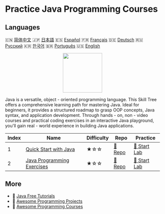 # Practice Java Programming Courses

## Languages

🇨🇳 [简体中文](README_zh.md) 🇯🇵 [日本語](README_ja.md) 🇪🇸 [Español](README_es.md) 🇫🇷 [Français](README_fr.md) 🇩🇪 [Deutsch](README_de.md) 🇷🇺 [Русский](README_ru.md) 🇰🇷 [한국어](README_ko.md) 🇧🇷 [Português](README_pt.md) 🇺🇸 [English](README.md) 

<div align="center">
<img width="128px" src="https://file.labex.io/path/vBtgM8cNsQFn.png">
</div>

Java is a versatile, object - oriented programming language. This Skill Tree offers a comprehensive learning path for mastering Java. Ideal for beginners, it provides a structured roadmap to grasp OOP concepts, Java syntax, and application development. Through hands - on, non - video courses and practical coding exercises in an interactive Java playground, you'll gain real - world experience in building Java applications.

|   Index | Name                                                                    | Difficulty   | Repo                                                           | Practice                                                       |
|---------|-------------------------------------------------------------------------|--------------|----------------------------------------------------------------|----------------------------------------------------------------|
|       1 | [Quick Start with Java](https://labex.io/courses/quick-start-with-java) | ★☆☆          | [🔗 Repo](https://github.com/labex-labs/quick-start-with-java) | [🚀 Start Lab](https://labex.io/courses/quick-start-with-java) |
|       2 | [Java Programming Exercises](https://labex.io/courses/java-exercises)   | ★☆☆          | [🔗 Repo](https://github.com/labex-labs/java-exercises)        | [🚀 Start Lab](https://labex.io/courses/java-exercises)        |

## More

- 🔗 [Java Free Tutorials](https://github.com/labex-labs/java-free-tutorials)
- 🔗 [Awesome Programming Projects](https://github.com/labex-labs/awesome-programming-projects)
- 🔗 [Awesome Programming Courses](https://github.com/labex-labs/awesome-programming-courses)

